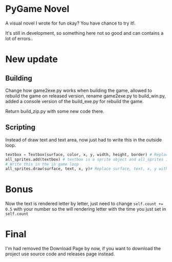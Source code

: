 # PyGame Novel
A visual novel I wrote for fun okay? You have chance to try it!.

It's still in development, so something here not so good and can contains a lot of errors..


# New update

## Building

Change how game2exe.py works when building the game, allowed to rebuild the game on released version, rename game2exe.py to build_win.py, added a console version of the build_exe.py for rebuild the game.

Return build_zip.py with some new code there.

## Scripting
Instead of draw text and text area, now just had to write this in the outside loop.
```py
textbox = Textbox(surface, color, x, y, width, height, border) # Replace surface, color, x, y, width, height, border with your code.
all_sprites.add(textbox) # textbox is a sprite object and all_sprites is a group object.
# Write this in the in game loop
all_sprites.draw(surface, text, x, y)# Replace surface, text, x, y with your code.
```

# Bonus
Now the text is rendered letter by letter, just need to change ```self.count += 0.5``` with your number so the will rendering letter with the time you just set in ```self.count```

# Final
I'm had removed the Download Page by now, if you want to download the project use source code and releases page instead.



